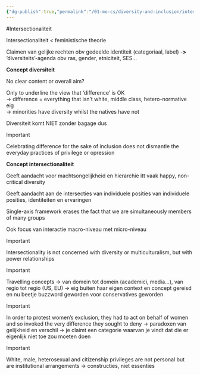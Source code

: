 ```yaml
---
{"dg-publish":true,"permalink":"/01-mo-cs/diversity-and-inclusion/intersectionaliteit/","noteIcon":"","created":"2024-11-24T10:54:58.712+01:00","updated":"2024-12-29T13:58:43.213+01:00"}
---
```


#Intersectionaliteit

Intersectionaliteit < feministische theorie

Claimen van gelijke rechten obv gedeelde identiteit (categoriaal, label) -**>** ‘diversiteits’-agenda obv ras, gender, etniciteit, SES…

**Concept diversiteit**

No clear content or overall aim?

Only to underline the view that ‘difference’ is OK  
-> difference = everything that isn’t white, middle class, hetero-normative eig  
-> minorities have diversity whilst the natives have not

Diversiteit komt NIET zonder bagage dus

> [!important]  
> Celebrating difference for the sake of inclusion does not dismantle the everyday practices of privilege or opression  

  

**Concept intersectionaliteit**

Geeft aandacht voor machtsongelijkheid en hierarchie itt vaak happy, non-critical diversity

Geeft aandacht aan de intersecties van individuele posities van individuele posities, identiteiten en ervaringen

Single-axis framework erases the fact that we are simultaneously members of many groups

Ook focus van interactie macro-niveau met micro-niveau

> [!important]  
> Intersectionality is not concerned with diversity or multiculturalism, but with power relationships  

  

> [!important]  
> Travelling concepts -> van domein tot domein (academici, media…), van regio tot regio (US, EU) -> eig buiten haar eigen context en concept gereisd en nu beetje buzzword geworden voor conservatives geworden  
  
> [!important]  
> In order to protest women’s exclusion, they had to act on behalf of women and so invoked the very difference they sought to deny -> paradoxen van gelijkheid en verschil -> je claimt een categorie waarvan je vindt dat die er eigenlijk niet toe zou moeten doen  
  
> [!important]  
> White, male, heterosexual and citizenship privileges are not personal but are institutional arrangements -> constructies, niet essenties